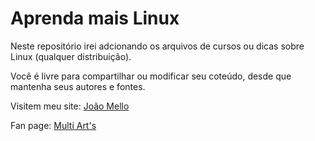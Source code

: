 # Aprenda mais Linux

Neste repositório irei adcionando os arquivos de cursos ou dicas sobre Linux (qualquer distribuição).

Você é livre para compartilhar ou modificar seu coteúdo, desde que mantenha seus autores e fontes.





Visitem meu site: [João Mello](http://joaomello.xyz)

Fan page: [Multi Art's](https://facebook.com/JMelloDev)
